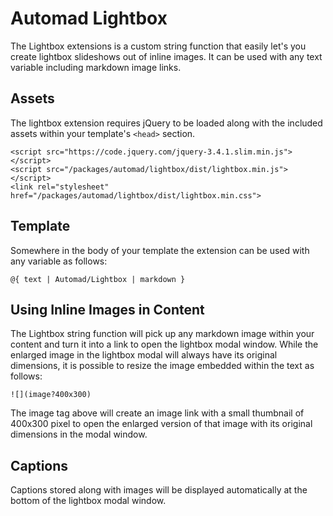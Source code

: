 # Automad Lightbox

The Lightbox extensions is a custom string function that easily let's you create lightbox slideshows out of inline images. It can be used with any text variable including markdown image links. 

## Assets

The lightbox extension requires jQuery to be loaded along with the included assets within your template's `<head>` section.

    <script src="https://code.jquery.com/jquery-3.4.1.slim.min.js"></script>
    <script src="/packages/automad/lightbox/dist/lightbox.min.js"></script>
    <link rel="stylesheet" href="/packages/automad/lightbox/dist/lightbox.min.css">

## Template

Somewhere in the body of your template the extension can be used with any variable as follows:

    @{ text | Automad/Lightbox | markdown }

## Using Inline Images in Content

The Lightbox string function will pick up any markdown image within your content and turn it into a link to open the lightbox modal window. While the enlarged image in the lightbox modal will always have its original dimensions, it is possible to resize the image embedded within the text as follows:

    ![](image?400x300)

The image tag above will create an image link with a small thumbnail of 400x300 pixel to open the enlarged version of that image with its original dimensions in the modal window.

## Captions

Captions stored along with images will be displayed automatically at the bottom of the lightbox modal window.